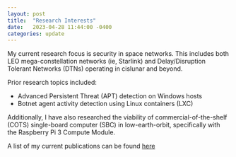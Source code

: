 ```yaml
---
layout: post
title:  "Research Interests"
date:   2023-04-28 11:44:00 -0400
categories: update
---
```


My current research focus is security in space networks.  This includes both LEO mega-constellation networks (ie, Starlink) and Delay/Disruption Tolerant Networks (DTNs) operating in cislunar and beyond.

Prior research topics included:
- Advanced Persistent Threat (APT) detection on Windows hosts
- Botnet agent activity detection using Linux containers (LXC)

Additionally, I have also researched the viability of commercial-of-the-shelf (COTS) single-board computer (SBC) in low-earth-orbit, specifically with the Raspberry Pi 3 Compute Module.

A list of my current publications can be found [here](https://alexk1vt.github.io/2023/04/26/publications.html)
